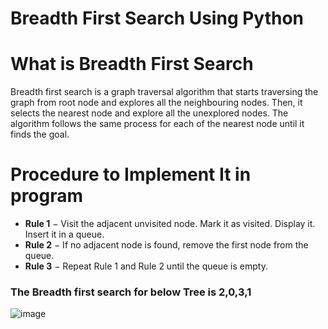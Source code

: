 # Breadth First Search Using Python
# What is Breadth First Search

Breadth first search is a graph traversal algorithm that starts traversing the graph from root node and explores all the neighbouring nodes. Then, it selects the nearest node and explore all the unexplored nodes. 
The algorithm follows the same process for each of the nearest node until it finds the goal.

# Procedure to Implement It in program
  * **Rule 1** − Visit the adjacent unvisited node. Mark it as visited. Display it. Insert it in a queue.
  * **Rule 2** − If no adjacent node is found, remove the first node from the queue.
  * **Rule 3** − Repeat Rule 1 and Rule 2 until the queue is empty.

### **The Breadth first search for below Tree is 2,0,3,1**

![image](https://user-images.githubusercontent.com/51750338/61994948-acfc1100-b09f-11e9-963d-6f8a3ca1c105.png)

